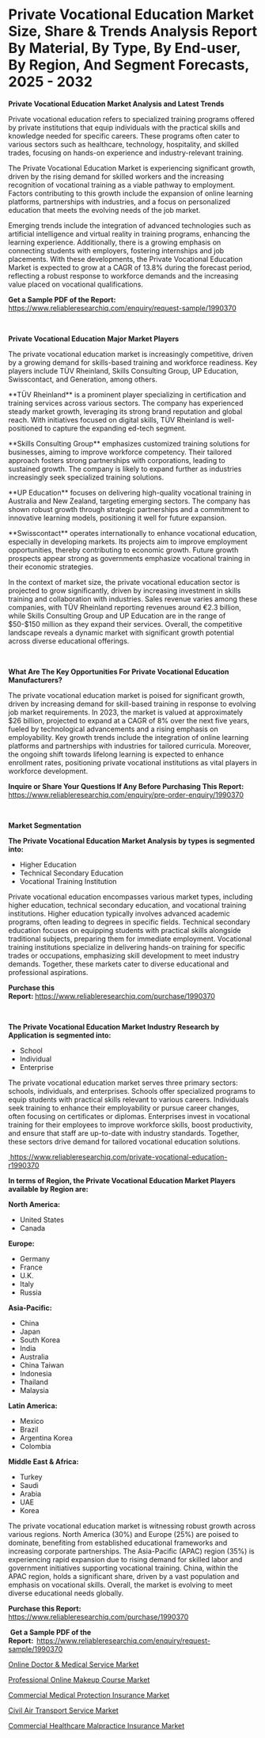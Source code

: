 <p><h1>Private Vocational Education Market Size, Share & Trends Analysis Report By Material, By Type, By End-user, By Region, And Segment Forecasts, 2025 - 2032</h1></p><p><strong>Private Vocational Education Market Analysis and Latest Trends</strong></p>
<p><p>Private vocational education refers to specialized training programs offered by private institutions that equip individuals with the practical skills and knowledge needed for specific careers. These programs often cater to various sectors such as healthcare, technology, hospitality, and skilled trades, focusing on hands-on experience and industry-relevant training. </p><p>The Private Vocational Education Market is experiencing significant growth, driven by the rising demand for skilled workers and the increasing recognition of vocational training as a viable pathway to employment. Factors contributing to this growth include the expansion of online learning platforms, partnerships with industries, and a focus on personalized education that meets the evolving needs of the job market.</p><p>Emerging trends include the integration of advanced technologies such as artificial intelligence and virtual reality in training programs, enhancing the learning experience. Additionally, there is a growing emphasis on connecting students with employers, fostering internships and job placements. With these developments, the Private Vocational Education Market is expected to grow at a CAGR of 13.8% during the forecast period, reflecting a robust response to workforce demands and the increasing value placed on vocational qualifications.</p></p>
<p><strong>Get a Sample PDF of the Report:&nbsp;</strong> <a href="https://www.reliableresearchiq.com/enquiry/request-sample/1990370?utm_campaign=1876&utm_medium=2&utm_source=Github&utm_content=ia&utm_term=11032025&utm_id=private-vocational-education">https://www.reliableresearchiq.com/enquiry/request-sample/1990370</a></p>
<p>&nbsp;</p>
<p><strong>Private Vocational Education Major Market Players</strong></p>
<p><p>The private vocational education market is increasingly competitive, driven by a growing demand for skills-based training and workforce readiness. Key players include TÜV Rheinland, Skills Consulting Group, UP Education, Swisscontact, and Generation, among others.</p><p>**TÜV Rheinland** is a prominent player specializing in certification and training services across various sectors. The company has experienced steady market growth, leveraging its strong brand reputation and global reach. With initiatives focused on digital skills, TÜV Rheinland is well-positioned to capture the expanding ed-tech segment.</p><p>**Skills Consulting Group** emphasizes customized training solutions for businesses, aiming to improve workforce competency. Their tailored approach fosters strong partnerships with corporations, leading to sustained growth. The company is likely to expand further as industries increasingly seek specialized training solutions.</p><p>**UP Education** focuses on delivering high-quality vocational training in Australia and New Zealand, targeting emerging sectors. The company has shown robust growth through strategic partnerships and a commitment to innovative learning models, positioning it well for future expansion.</p><p>**Swisscontact** operates internationally to enhance vocational education, especially in developing markets. Its projects aim to improve employment opportunities, thereby contributing to economic growth. Future growth prospects appear strong as governments emphasize vocational training in their economic strategies.</p><p>In the context of market size, the private vocational education sector is projected to grow significantly, driven by increasing investment in skills training and collaboration with industries. Sales revenue varies among these companies, with TÜV Rheinland reporting revenues around €2.3 billion, while Skills Consulting Group and UP Education are in the range of $50-$150 million as they expand their services. Overall, the competitive landscape reveals a dynamic market with significant growth potential across diverse educational offerings.</p></p>
<p>&nbsp;</p>
<p><strong>What Are The Key Opportunities For Private Vocational Education Manufacturers?</strong></p>
<p><p>The private vocational education market is poised for significant growth, driven by increasing demand for skill-based training in response to evolving job market requirements. In 2023, the market is valued at approximately $26 billion, projected to expand at a CAGR of 8% over the next five years, fueled by technological advancements and a rising emphasis on employability. Key growth trends include the integration of online learning platforms and partnerships with industries for tailored curricula. Moreover, the ongoing shift towards lifelong learning is expected to enhance enrollment rates, positioning private vocational institutions as vital players in workforce development.</p></p>
<p><strong>Inquire or Share Your Questions If Any Before Purchasing This Report:</strong> <a href="https://www.reliableresearchiq.com/enquiry/pre-order-enquiry/1990370?utm_campaign=1876&utm_medium=2&utm_source=Github&utm_content=ia&utm_term=11032025&utm_id=private-vocational-education">https://www.reliableresearchiq.com/enquiry/pre-order-enquiry/1990370</a></p>
<p>&nbsp;</p>
<p><strong>Market Segmentation</strong></p>
<p><strong>The Private Vocational Education Market Analysis by types is segmented into:</strong></p>
<p><ul><li>Higher Education</li><li>Technical Secondary Education</li><li>Vocational Training Institution</li></ul></p>
<p><p>Private vocational education encompasses various market types, including higher education, technical secondary education, and vocational training institutions. Higher education typically involves advanced academic programs, often leading to degrees in specific fields. Technical secondary education focuses on equipping students with practical skills alongside traditional subjects, preparing them for immediate employment. Vocational training institutions specialize in delivering hands-on training for specific trades or occupations, emphasizing skill development to meet industry demands. Together, these markets cater to diverse educational and professional aspirations.</p></p>
<p><strong>Purchase this Report:&nbsp;</strong><a href="https://www.reliableresearchiq.com/purchase/1990370?utm_campaign=1876&utm_medium=2&utm_source=Github&utm_content=ia&utm_term=11032025&utm_id=private-vocational-education">https://www.reliableresearchiq.com/purchase/1990370</a></p>
<p>&nbsp;</p>
<p><strong>The Private Vocational Education Market Industry Research by Application is segmented into:</strong></p>
<p><ul><li>School</li><li>Individual</li><li>Enterprise</li></ul></p>
<p><p>The private vocational education market serves three primary sectors: schools, individuals, and enterprises. Schools offer specialized programs to equip students with practical skills relevant to various careers. Individuals seek training to enhance their employability or pursue career changes, often focusing on certificates or diplomas. Enterprises invest in vocational training for their employees to improve workforce skills, boost productivity, and ensure that staff are up-to-date with industry standards. Together, these sectors drive demand for tailored vocational education solutions.</p></p>
<p><a href="https://www.reliableresearchiq.com/private-vocational-education-r1990370?utm_campaign=1876&utm_medium=2&utm_source=Github&utm_content=ia&utm_term=11032025&utm_id=private-vocational-education">&nbsp;https://www.reliableresearchiq.com/private-vocational-education-r1990370</a></p>
<p><strong>In terms of Region, the Private Vocational Education Market Players available by Region are:</strong></p>
<p>
    <p> <strong> North America: </strong>
        <ul>
            <li>United States</li>
            <li>Canada</li>
        </ul>
        </p> 
    <p> <strong> Europe: </strong>
        <ul>
            <li>Germany</li>
            <li>France</li>
            <li>U.K.</li>
            <li>Italy</li>
            <li>Russia</li>
        </ul>
        </p> 
    <p> <strong> Asia-Pacific: </strong>
        <ul>
            <li>China</li>
            <li>Japan</li>
            <li>South Korea</li>
            <li>India</li>
            <li>Australia</li>
            <li>China Taiwan</li>
            <li>Indonesia</li>
            <li>Thailand</li>
            <li>Malaysia</li>
        </ul>
        </p> 
    <p> <strong> Latin America: </strong>
        <ul>
            <li>Mexico</li>
            <li>Brazil</li>
            <li>Argentina Korea</li>
            <li>Colombia</li>
        </ul>
        </p> 
    <p> <strong> Middle East & Africa: </strong>
        <ul>
            <li>Turkey</li>
            <li>Saudi</li>
            <li>Arabia</li>
            <li>UAE</li>
            <li>Korea</li>
        </ul>
    </p>
    </p>
<p><p>The private vocational education market is witnessing robust growth across various regions. North America (30%) and Europe (25%) are poised to dominate, benefiting from established educational frameworks and increasing corporate partnerships. The Asia-Pacific (APAC) region (35%) is experiencing rapid expansion due to rising demand for skilled labor and government initiatives supporting vocational training. China, within the APAC region, holds a significant share, driven by a vast population and emphasis on vocational skills. Overall, the market is evolving to meet diverse educational needs globally.</p></p>
<p><strong>Purchase this Report: </strong><a href="https://www.reliableresearchiq.com/purchase/1990370?utm_campaign=1876&utm_medium=2&utm_source=Github&utm_content=ia&utm_term=11032025&utm_id=private-vocational-education">https://www.reliableresearchiq.com/purchase/1990370</a></p>
<p>&nbsp;<strong>Get a Sample PDF of the Report:&nbsp;&nbsp;</strong><a href="https://www.reliableresearchiq.com/enquiry/request-sample/1990370?utm_campaign=1876&utm_medium=2&utm_source=Github&utm_content=ia&utm_term=11032025&utm_id=private-vocational-education">https://www.reliableresearchiq.com/enquiry/request-sample/1990370</a></p>
<p><strong></strong></p>
<p><p><a href="https://github.com/pupekironim/Market-Research-Report-List-1/blob/main/online-doctor-medical-service-market.md?utm_campaign=1876&utm_medium=2&utm_source=Github&utm_content=ia&utm_term=11032025&utm_id=private-vocational-education">Online Doctor & Medical Service Market</a></p><p><a href="https://github.com/snakewaduddx/Market-Research-Report-List-1/blob/main/professional-online-makeup-course-market.md?utm_campaign=1876&utm_medium=2&utm_source=Github&utm_content=ia&utm_term=11032025&utm_id=private-vocational-education">Professional Online Makeup Course Market</a></p><p><a href="https://github.com/sakuniniray98/Market-Research-Report-List-1/blob/main/commercial-medical-protection-insurance-market.md?utm_campaign=1876&utm_medium=2&utm_source=Github&utm_content=ia&utm_term=11032025&utm_id=private-vocational-education">Commercial Medical Protection Insurance Market</a></p><p><a href="https://github.com/yakobotege/Market-Research-Report-List-1/blob/main/civil-air-transport-service-market.md?utm_campaign=1876&utm_medium=2&utm_source=Github&utm_content=ia&utm_term=11032025&utm_id=private-vocational-education">Civil Air Transport Service Market</a></p><p><a href="https://github.com/siriocooch4a/Market-Research-Report-List-1/blob/main/commercial-healthcare-malpractice-insurance-market.md?utm_campaign=1876&utm_medium=2&utm_source=Github&utm_content=ia&utm_term=11032025&utm_id=private-vocational-education">Commercial Healthcare Malpractice Insurance Market</a></p></p>